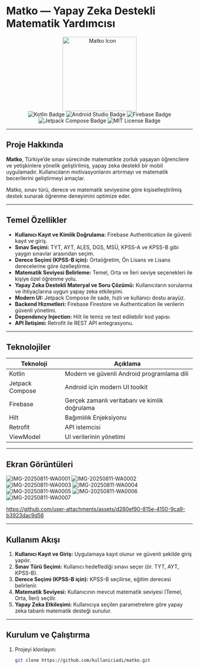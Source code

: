 # Matko — Yapay Zeka Destekli Matematik Yardımcısı

<div align="center">
  <img src="https://github.com/user-attachments/assets/91e9f427-fd4d-4ffa-a8d2-37eebdc064e0" alt="Matko Icon" width="200" height="200">
</div>

<div align="center">
  <img src="https://img.shields.io/badge/Kotlin-0095D5?style=for-the-badge&logo=kotlin&logoColor=white" alt="Kotlin Badge">
  <img src="https://img.shields.io/badge/Android%20Studio-3DDC84?style=for-the-badge&logo=android-studio&logoColor=white" alt="Android Studio Badge">
  <img src="https://img.shields.io/badge/Firebase-FFCA28?style=for-the-badge&logo=firebase&logoColor=white" alt="Firebase Badge">
  <img src="https://img.shields.io/badge/Jetpack%20Compose-4285F4?style=for-the-badge&logo=jetpack-compose&logoColor=white" alt="Jetpack Compose Badge">
  <img src="https://img.shields.io/badge/License-MIT-green?style=for-the-badge" alt="MIT License Badge">
</div>

---

## Proje Hakkında

**Matko**, Türkiye’de sınav sürecinde matematikte zorluk yaşayan öğrencilere ve yetişkinlere yönelik geliştirilmiş, yapay zeka destekli bir mobil uygulamadır. Kullanıcıların motivasyonlarını artırmayı ve matematik becerilerini geliştirmeyi amaçlar.

Matko, sınav türü, derece ve matematik seviyesine göre kişiselleştirilmiş destek sunarak öğrenme deneyimini optimize eder.

---

## Temel Özellikler

- **Kullanıcı Kayıt ve Kimlik Doğrulama:** Firebase Authentication ile güvenli kayıt ve giriş.
- **Sınav Seçimi:** TYT, AYT, ALES, DGS, MSÜ, KPSS-A ve KPSS-B gibi yaygın sınavlar arasından seçim.
- **Derece Seçimi (KPSS-B için):** Ortaöğretim, Ön Lisans ve Lisans derecelerine göre özelleştirme.
- **Matematik Seviyesi Belirleme:** Temel, Orta ve İleri seviye seçenekleri ile kişiye özel öğrenme yolu.
- **Yapay Zeka Destekli Materyal ve Soru Çözümü:** Kullanıcıların sorularına ve ihtiyaçlarına uygun yapay zeka etkileşimi.
- **Modern UI:** Jetpack Compose ile sade, hızlı ve kullanıcı dostu arayüz.
- **Backend Hizmetleri:** Firebase Firestore ve Authentication ile verilerin güvenli yönetimi.
- **Dependency Injection:** Hilt ile temiz ve test edilebilir kod yapısı.
- **API İletişimi:** Retrofit ile REST API entegrasyonu.

---

## Teknolojiler

| Teknoloji     | Açıklama                                 |
|---------------|-----------------------------------------|
| Kotlin        | Modern ve güvenli Android programlama dili |
| Jetpack Compose | Android için modern UI toolkit           |
| Firebase      | Gerçek zamanlı veritabanı ve kimlik doğrulama |
| Hilt          | Bağımlılık Enjeksiyonu                  |
| Retrofit      | API istemcisi                           |
| ViewModel     | UI verilerinin yönetimi                  |

---
## Ekran Görüntüleri
![IMG-20250811-WA0001](https://github.com/user-attachments/assets/6451c78e-03b9-4105-ba17-eaaea11e11ba)
![IMG-20250811-WA0002](https://github.com/user-attachments/assets/79aab644-60ff-4749-94c3-a4d5a57160db)
![IMG-20250811-WA0003](https://github.com/user-attachments/assets/906834dc-78ee-44d6-b797-afdfa9a16034)
![IMG-20250811-WA0004](https://github.com/user-attachments/assets/437baa32-dfba-470c-8ab2-3fb69c5e4504)
![IMG-20250811-WA0005](https://github.com/user-attachments/assets/3687005d-1c3f-4c8b-ba3e-9139127e301a)
![IMG-20250811-WA0006](https://github.com/user-attachments/assets/b5a111dd-1c21-4f80-9563-fe3da8c37baf)
![IMG-20250811-WA0007](https://github.com/user-attachments/assets/ed9f5181-15dc-4419-89a5-e606bb9ca858)


https://github.com/user-attachments/assets/d280ef90-815e-4150-9ca9-b3923dac9d56



---
## Kullanım Akışı

1. **Kullanıcı Kayıt ve Giriş:** Uygulamaya kayıt olunur ve güvenli şekilde giriş yapılır.
2. **Sınav Türü Seçimi:** Kullanıcı hedeflediği sınavı seçer (ör. TYT, AYT, KPSS-B).
3. **Derece Seçimi (KPSS-B için):** KPSS-B seçilirse, eğitim derecesi belirlenir.
4. **Matematik Seviyesi:** Kullanıcının mevcut matematik seviyesi (Temel, Orta, İleri) seçilir.
5. **Yapay Zeka Etkileşimi:** Kullanıcıya seçilen parametrelere göre yapay zeka tabanlı matematik desteği sunulur.

---

## Kurulum ve Çalıştırma

1. Projeyi klonlayın:
   ```bash
   git clone https://github.com/kullaniciadi/matko.git
